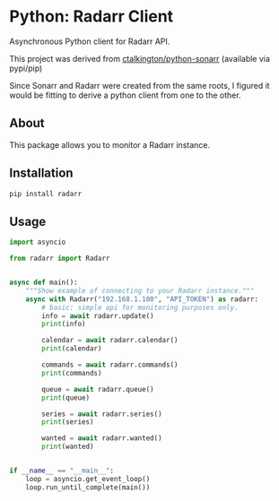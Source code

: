 # Python: Radarr Client

Asynchronous Python client for Radarr API.

This project was derived from [ctalkington/python-sonarr](https://github.com/ctalkington/python-sonarr) (available via pypi/pip)

Since Sonarr and Radarr were created from the same roots, I figured it would be fitting to derive a python client from one to the other.

## About

This package allows you to monitor a Radarr instance.

## Installation

```bash
pip install radarr
```

## Usage

```python
import asyncio

from radarr import Radarr


async def main():
    """Show example of connecting to your Radarr instance."""
    async with Radarr("192.168.1.100", "API_TOKEN") as radarr:
        # basic: simple api for monitoring purposes only.
        info = await radarr.update()
        print(info)

        calendar = await radarr.calendar()
        print(calendar)

        commands = await radarr.commands()
        print(commands)

        queue = await radarr.queue()
        print(queue)

        series = await radarr.series()
        print(series)

        wanted = await radarr.wanted()
        print(wanted)


if __name__ == "__main__":
    loop = asyncio.get_event_loop()
    loop.run_until_complete(main())
```
